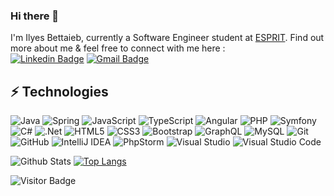 ### Hi there 👋

<!--
**Exon0/Exon0** is a ✨ _special_ ✨ repository because its `README.md` (this file) appears on your GitHub profile.

Here are some ideas to get you started:

- 🔭 I’m currently working on ...
- 🌱 I’m currently learning ...
- 👯 I’m looking to collaborate on ...
- 🤔 I’m looking for help with ...
- 💬 Ask me about ...
- 📫 How to reach me: ...
- 😄 Pronouns: ...
- ⚡ Fun fact: ...
-->

I'm Ilyes Bettaieb, currently a Software Engineer student  at  [ESPRIT](https://esprit.tn/). Find out more about me & feel free to connect with me here :                  
[![Linkedin Badge](https://img.shields.io/badge/-Linkedin-blue?style=flat-square&logo=Linkedin&logoColor=white&link=hhttps://www.linkedin.com/in/ilyes-bettaieb/)](https://www.linkedin.com/in/ilyes-bettaieb/)
[![Gmail Badge](https://img.shields.io/badge/-ilyes.bettaieb@esprit.tn-c14438?style=flat-square&logo=Gmail&logoColor=white&link=mailto:ilyes.bettaieb@esprit.tn)](mailto:ilyes.bettaieb@esprit.tn)

## ⚡ Technologies

![Java](https://img.shields.io/badge/java-%23ED8B00.svg??style=flat-square&logo==java&logoColor=white)
![Spring](https://img.shields.io/badge/spring-%236DB33F.svg?style=flat-square&logo=spring&logoColor=white)
![JavaScript](https://img.shields.io/badge/-JavaScript-black?style=flat-square&logo=javascript)
![TypeScript](https://img.shields.io/badge/-TypeScript-007ACC?style=flat-square&logo=typescript)
![Angular](https://img.shields.io/badge/angular-%23DD0031.svg?style=flat-square&logo=angular&logoColor=white)
![PHP](https://img.shields.io/badge/php-%23777BB4.svg?style=flat-square&logo=php&logoColor=white)
![Symfony](https://img.shields.io/badge/symfony-%23000000.svg??style=flat-square&logo==symfony&logoColor=white)
![C#](https://img.shields.io/badge/c%23-%23239120.svg?style=flat-square&logo=c-sharp&logoColor=white)
![.Net](https://img.shields.io/badge/.NET-5C2D91?style=flat-square&logo=.net&logoColor=white)
![HTML5](https://img.shields.io/badge/-HTML5-E34F26?style=flat-square&logo=html5&logoColor=white)
![CSS3](https://img.shields.io/badge/-CSS3-1572B6?style=flat-square&logo=css3)
![Bootstrap](https://img.shields.io/badge/-Bootstrap-563D7C?style=flat-square&logo=bootstrap)
![GraphQL](https://img.shields.io/badge/-GraphQL-E10098?style=flat-square&logo=graphql)
![MySQL](https://img.shields.io/badge/-MySQL-black?style=flat-square&logo=mysql)
![Git](https://img.shields.io/badge/-Git-black?style=flat-square&logo=git)
![GitHub](https://img.shields.io/badge/-GitHub-181717?style=flat-square&logo=github)
![IntelliJ IDEA](https://img.shields.io/badge/IntelliJIDEA-000000.svg?style=flat-square&logo=intellij-idea&logoColor=white)
![PhpStorm](https://img.shields.io/badge/phpstorm-143?style=flat-square&logo=phpstorm&logoColor=black&color=black&labelColor=darkorchid)
![Visual Studio](https://img.shields.io/badge/Visual%20Studio-5C2D91.svg?style=flat-square&logo=visual-studio&logoColor=white)
![Visual Studio Code](https://img.shields.io/badge/Visual%20Studio%20Code-0078d7.svg?style=flat-square&logo=visual-studio-code&logoColor=white)

![Github Stats](https://github-readme-stats.vercel.app/api?username=Exon0&count_private=true&show_icons=true&include_all_commits=true)
[![Top Langs](https://github-readme-stats.vercel.app/api/top-langs/?username=Exon0&layout=compact)](https://github.com/anuraghazra/github-readme-stats)


![Visitor Badge](https://visitor-badge.laobi.icu/badge?page_id=Exon0.Exon0)
